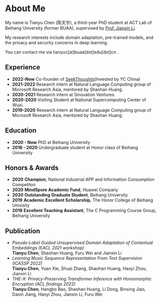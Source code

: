 # About Me

My name is Tianyu Chen (陈天宇), a third-year PhD student at ACT Lab of Beihang University (former BUAA), supervised by [Prof. Jianxin Li](http://act.buaa.edu.cn/lijx/index.html). 

My research interests include domain adaptation, pre-trained models, and the privacy and security concerns in deep learning.

You can contact me via tianyuc[at]buaa[dot]edu[dot]cn .

## Experience
- **2022-Now**  Co-founder of [SeekThoughts](https://www.seekthought.com/)(Invested by YC China)
- **2021-2022**  Research intern at Natural Language Computing group of Microsoft Research Asia, mentored by Shaohan Huang.
- **2020-2021** Research intern at Sinovation Ventures.
- **2020-2020** Visiting Student at National Supercomputing Center of Wuxi.
- **2019-2020** Research intern at Natural Language Computing group of Microsoft Research Asia, mentored by Shaohan Huang.

## Education

- **2020 - Now**  PhD at Beihang University
- **2016 - 2020** Undergraduate student at Honor class of Beihang University

## Honors & Awards

- **2020** **Champion**, National Industrial APP and Information Consumption Competiton
- **2020** **MindSpore Academic Fund**, Huawei Company
- **2020** **Outstanding Graduate Student**, Beihang University
- **2019** **Academic Excellent Scholarship**, The Honor College of Beihang Univisity
- **2018** **Excellent Teaching Assistant**, The C Programming Course Group, Beihang University  


## Publication

- *Pseudo‑Label Guided Unsupervised Domain Adaptation of Contextual Embeddings (EACL 2021 workshop)*  
  **Tianyu Chen**, Shaohan Huang, Furu Wei and Jianxin Li
- *Learning Music Sequence Representation From Text Supervision (ICASSP 2022)*  
  **Tianyu Chen**, Yuan Xie, Shuai Zhang, Shaohan Huang, Haoyi Zhou, Jianxin Li
- *THE-X: Privacy-Preserving Transformer Inference with Homomorphic Encryption (ACL findings 2022)*  
  **Tianyu Chen**, Hangbo Bao, Shaohan Huang, Li Dong, Binxing Jiao, Daxin Jiang, Haoyi Zhou, Jianxin Li, Furu Wei


